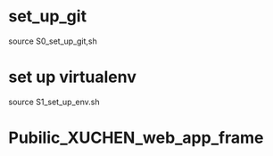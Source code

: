 
# set_up_git
source S0_set_up_git,sh
# set up virtualenv
source S1_set_up_env.sh

# Pubilic_XUCHEN_web_app_frame
